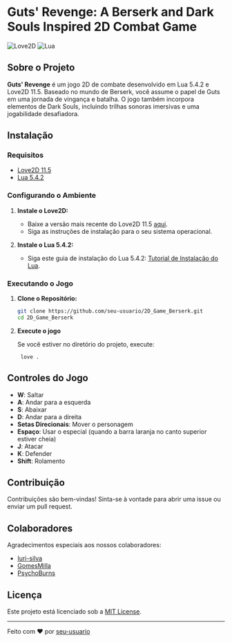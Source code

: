 # Guts' Revenge: A Berserk and Dark Souls Inspired 2D Combat Game

![Love2D](https://img.shields.io/badge/Love2D-11.5-blue)
![Lua](https://img.shields.io/badge/Lua-5.4.2-blue)

## Sobre o Projeto

**Guts' Revenge** é um jogo 2D de combate desenvolvido em Lua 5.4.2 e Love2D 11.5. Baseado no mundo de Berserk, você assume o papel de Guts em uma jornada de vingança e batalha. O jogo também incorpora elementos de Dark Souls, incluindo trilhas sonoras imersivas e uma jogabilidade desafiadora.

## Instalação

### Requisitos

- [Love2D 11.5](https://love2d.org/)
- [Lua 5.4.2](https://www.lua.org/)

### Configurando o Ambiente

1. **Instale o Love2D:**
   - Baixe a versão mais recente do Love2D 11.5 [aqui](https://love2d.org/).
   - Siga as instruções de instalação para o seu sistema operacional.

2. **Instale o Lua 5.4.2:**
   - Siga este guia de instalação do Lua 5.4.2: [Tutorial de Instalação do Lua](https://www.youtube.com/watch?v=zXW7YqoMUpA).

### Executando o Jogo

1. **Clone o Repositório:**

   ```sh
   git clone https://github.com/seu-usuario/2D_Game_Berserk.git
   cd 2D_Game_Berserk

2. **Execute o jogo**
    
    Se você estiver no diretório do projeto, execute:
    
        love .

## Controles do Jogo

- **W**: Saltar
- **A**: Andar para a esquerda
- **S**: Abaixar
- **D**: Andar para a direita
- **Setas Direcionais**: Mover o personagem
- **Espaço**: Usar o especial (quando a barra laranja no canto superior estiver cheia)
- **J**: Atacar
- **K**: Defender
- **Shift**: Rolamento

## Contribuição

Contribuições são bem-vindas! Sinta-se à vontade para abrir uma issue ou enviar um pull request.

## Colaboradores

Agradecimentos especiais aos nossos colaboradores:

- [Iuri-silva](https://github.com/Iuri-silva)
- [GomesMilla](https://github.com/GomesMilla)
- [PsychoBurns](https://github.com/PsychoBurns)

## Licença

Este projeto está licenciado sob a [MIT License](LICENSE).

---

Feito com ❤️ por [seu-usuario](https://github.com/GustSilvaJR)

